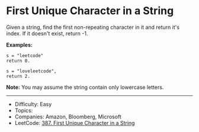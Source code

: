# First Unique Character in a String

Given a string, find the first non-repeating character in it and return it's index. If it doesn't exist, return -1.

**Examples:**
```
s = "leetcode"
return 0.

s = "loveleetcode",
return 2.
```
**Note:** You may assume the string contain only lowercase letters.

---

* Difficulty: Easy
* Topics: 
* Companies: Amazon, Bloomberg, Microsoft
* LeetCode: [387. First Unique Character in a String](https://leetcode.com/problems/first-unique-character-in-a-string/description/)
